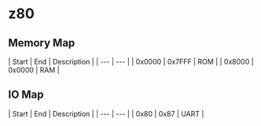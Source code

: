 # z80

## Memory Map

| Start | End | Description |
| --- | --- |
| 0x0000 | 0x7FFF | ROM |
| 0x8000 | 0x0000 | RAM |

## IO Map

| Start | End | Description |
| --- | --- |
| 0x80 | 0x87 | UART |
